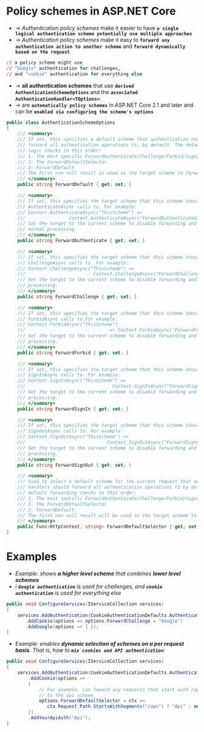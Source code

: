 
# Policy schemes in ASP.NET Core
* -> _Authentication policy schemes_ make it easier to have **`a single logical authentication scheme potentially use multiple approaches`**
* -> _Authentication policy schemes_ make it easy to **`forward any authentication action to another scheme`** and **`forward dynamically based on the request`**

```r - For example: 
// a policy scheme might use 
// "Google" authentication for challenges, 
// and "cookie" authentication for everything else
```

* -> **all authentication schemes** that use **`derived AuthenticationSchemeOptions`** and the **`associated AuthenticationHandler<TOptions>`**:
* -> are **`automatically policy schemes`** in ASP.NET Core 2.1 and later and can be **`enabled via configuring the scheme's options`**

```cs
public class AuthenticationSchemeOptions
{
    /// <summary>
    /// If set, this specifies a default scheme that authentication handlers should 
    /// forward all authentication operations to, by default. The default forwarding 
    /// logic checks in this order:
    /// 1. The most specific ForwardAuthenticate/Challenge/Forbid/SignIn/SignOut 
    /// 2. The ForwardDefaultSelector
    /// 3. ForwardDefault
    /// The first non null result is used as the target scheme to forward to.
    /// </summary>
    public string ForwardDefault { get; set; }

    /// <summary>
    /// If set, this specifies the target scheme that this scheme should forward 
    /// AuthenticateAsync calls to. For example:
    /// Context.AuthenticateAsync("ThisScheme") => 
    ///                Context.AuthenticateAsync("ForwardAuthenticateValue");
    /// Set the target to the current scheme to disable forwarding and allow 
    /// normal processing.
    /// </summary>
    public string ForwardAuthenticate { get; set; }

    /// <summary>
    /// If set, this specifies the target scheme that this scheme should forward 
    /// ChallengeAsync calls to. For example:
    /// Context.ChallengeAsync("ThisScheme") =>
    ///                         Context.ChallengeAsync("ForwardChallengeValue");
    /// Set the target to the current scheme to disable forwarding and allow normal
    /// processing.
    /// </summary>
    public string ForwardChallenge { get; set; }

    /// <summary>
    /// If set, this specifies the target scheme that this scheme should forward 
    /// ForbidAsync calls to.For example:
    /// Context.ForbidAsync("ThisScheme") 
    ///                               => Context.ForbidAsync("ForwardForbidValue");
    /// Set the target to the current scheme to disable forwarding and allow normal 
    /// processing.
    /// </summary>
    public string ForwardForbid { get; set; }

    /// <summary>
    /// If set, this specifies the target scheme that this scheme should forward 
    /// SignInAsync calls to. For example:
    /// Context.SignInAsync("ThisScheme") => 
    ///                                Context.SignInAsync("ForwardSignInValue");
    /// Set the target to the current scheme to disable forwarding and allow normal 
    /// processing.
    /// </summary>
    public string ForwardSignIn { get; set; }

    /// <summary>
    /// If set, this specifies the target scheme that this scheme should forward 
    /// SignOutAsync calls to. For example:
    /// Context.SignOutAsync("ThisScheme") => 
    ///                              Context.SignOutAsync("ForwardSignOutValue");
    /// Set the target to the current scheme to disable forwarding and allow normal 
    /// processing.
    /// </summary>
    public string ForwardSignOut { get; set; }

    /// <summary>
    /// Used to select a default scheme for the current request that authentication
    /// handlers should forward all authentication operations to by default. The 
    /// default forwarding checks in this order:
    /// 1. The most specific ForwardAuthenticate/Challenge/Forbid/SignIn/SignOut
    /// 2. The ForwardDefaultSelector
    /// 3. ForwardDefault. 
    /// The first non null result will be used as the target scheme to forward to.
    /// </summary>
    public Func<HttpContext, string> ForwardDefaultSelector { get; set; }
}
```

# Examples

* _Example: shows **a higher level scheme** that combines **lower level schemes**_
* _i **`Google authentication`** is used for challenges, and **`cookie authentication`** is used for everything else_
```cs
public void ConfigureServices(IServiceCollection services)
{
    services.AddAuthentication(CookieAuthenticationDefaults.AuthenticationScheme)
       .AddCookie(options => options.ForwardChallenge = "Google")
       .AddGoogle(options => { });
}
```

* _Example: enables **dynamic selection of schemes on a per request basis**. That is, how to **`mix cookies and API authentication`**:_
```cs
public void ConfigureServices(IServiceCollection services)
{
    services.AddAuthentication(CookieAuthenticationDefaults.AuthenticationScheme)
        .AddCookie(options =>
        {
            // For example, can foward any requests that start with /api 
            // to the api scheme.
            options.ForwardDefaultSelector = ctx => 
               ctx.Request.Path.StartsWithSegments("/api") ? "Api" : null;
        })
        .AddYourApiAuth("Api");
}
```